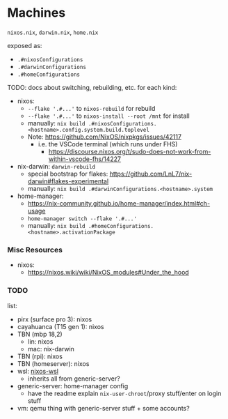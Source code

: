 # Machines

`nixos.nix`, `darwin.nix`, `home.nix`

exposed as:
  - `.#nixosConfigurations`
  - `.#darwinConfigurations`
  - `.#homeConfigurations`

TODO: docs about switching, rebuilding, etc. for each kind:
  - nixos:
    + `--flake '.#...'` to `nixos-rebuild` for rebuild
    + `--flake '.#...'` to `nixos-install --root /mnt` for install
    + manually: `nix build .#nixosConfigurations.<hostname>.config.system.build.toplevel`
    + Note: https://github.com/NixOS/nixpkgs/issues/42117
      * i.e. the VSCode terminal (which runs under FHS)
        - https://discourse.nixos.org/t/sudo-does-not-work-from-within-vscode-fhs/14227
  - nix-darwin: `darwin-rebuild`
    + special bootstrap for flakes: https://github.com/LnL7/nix-darwin#flakes-experimental
    + manually: `nix build .#darwinConfigurations.<hostname>.system`
  - home-manager:
    + https://nix-community.github.io/home-manager/index.html#ch-usage
    + `home-manager switch --flake '.#...'`
    + manually: `nix build .#homeConfigurations.<hostname>.activationPackage`

### Misc Resources

  - nixos:
    + https://nixos.wiki/wiki/NixOS_modules#Under_the_hood

### TODO

list:
  - pirx (surface pro 3): nixos
  - cayahuanca (T15 gen 1): nixos
  - TBN (mbp 18,2)
    + lin: nixos
    + mac: nix-darwin
  - TBN (rpi): nixos
  - TBN (homeserver): nixos
  - wsl: [nixos-wsl](https://github.com/Trundle/NixOS-WSL)
    + inherits all from generic-server?
  - generic-server: home-manager config
    + have the readme explain `nix-user-chroot`/proxy stuff/enter on login stuff
  - vm: qemu thing with generic-server stuff + some accounts?
